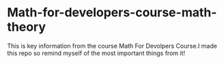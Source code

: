 # Math-for-developers-course-math-theory
This is key information from the course Math For Devolpers Course.I made this repo so  remind myself of the most important things from it!
